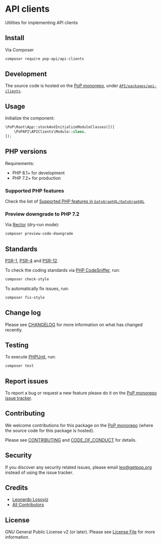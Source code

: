 # API clients

<!--
[![Build Status][ico-travis]][link-travis]
[![Quality Score][ico-code-quality]][link-code-quality]
[![Software License][ico-license]](LICENSE.md)
[![Latest Version on Packagist][ico-version]][link-packagist]
[![Coverage Status][ico-scrutinizer]][link-scrutinizer]
[![Total Downloads][ico-downloads]][link-downloads]
-->

Utilities for implementing API clients

## Install

Via Composer

``` bash
composer require pop-api/api-clients
```

## Development

The source code is hosted on the [PoP monorepo](https://github.com/GatoGraphQL/GatoGraphQL), under [`API/packages/api-clients`](https://github.com/GatoGraphQL/GatoGraphQL/tree/master/layers/API/packages/api-clients).

## Usage

Initialize the component:

``` php
\PoP\Root\App::stockAndInitializeModuleClasses([([
    \PoPAPI\APIClients\Module::class,
]);
```

## PHP versions

Requirements:

- PHP 8.1+ for development
- PHP 7.2+ for production

### Supported PHP features

Check the list of [Supported PHP features in `GatoGraphQL/GatoGraphQL`](https://github.com/GatoGraphQL/GatoGraphQL/blob/master/docs/supported-php-features.md)

### Preview downgrade to PHP 7.2

Via [Rector](https://github.com/rectorphp/rector) (dry-run mode):

```bash
composer preview-code-downgrade
```

## Standards

[PSR-1](https://www.php-fig.org/psr/psr-1), [PSR-4](https://www.php-fig.org/psr/psr-4) and [PSR-12](https://www.php-fig.org/psr/psr-12).

To check the coding standards via [PHP CodeSniffer](https://github.com/squizlabs/PHP_CodeSniffer), run:

``` bash
composer check-style
```

To automatically fix issues, run:

``` bash
composer fix-style
```

## Change log

Please see [CHANGELOG](CHANGELOG.md) for more information on what has changed recently.

## Testing

To execute [PHPUnit](https://phpunit.de/), run:

``` bash
composer test
```

## Report issues

To report a bug or request a new feature please do it on the [PoP monorepo issue tracker](https://github.com/GatoGraphQL/GatoGraphQL/issues).

## Contributing

We welcome contributions for this package on the [PoP monorepo](https://github.com/GatoGraphQL/GatoGraphQL) (where the source code for this package is hosted).

Please see [CONTRIBUTING](CONTRIBUTING.md) and [CODE_OF_CONDUCT](CODE_OF_CONDUCT.md) for details.

## Security

If you discover any security related issues, please email leo@getpop.org instead of using the issue tracker.

## Credits

- [Leonardo Losoviz][link-author]
- [All Contributors][link-contributors]

## License

GNU General Public License v2 (or later). Please see [License File](LICENSE.md) for more information.

[ico-version]: https://img.shields.io/packagist/v/pop-api/api-clients.svg?style=flat-square
[ico-license]: https://img.shields.io/badge/license-GPLv2-brightgreen.svg?style=flat-square
[ico-travis]: https://img.shields.io/travis/pop-api/api-clients/master.svg?style=flat-square
[ico-scrutinizer]: https://img.shields.io/scrutinizer/coverage/g/pop-api/api-clients.svg?style=flat-square
[ico-code-quality]: https://img.shields.io/scrutinizer/g/pop-api/api-clients.svg?style=flat-square
[ico-downloads]: https://img.shields.io/packagist/dt/pop-api/api-clients.svg?style=flat-square

[link-packagist]: https://packagist.org/packages/pop-api/api-clients
[link-travis]: https://travis-ci.org/pop-api/api-clients
[link-scrutinizer]: https://scrutinizer-ci.com/g/pop-api/api-clients/code-structure
[link-code-quality]: https://scrutinizer-ci.com/g/pop-api/api-clients
[link-downloads]: https://packagist.org/packages/pop-api/api-clients
[link-author]: https://github.com/getpop
[link-contributors]: ../../../../../../contributors
